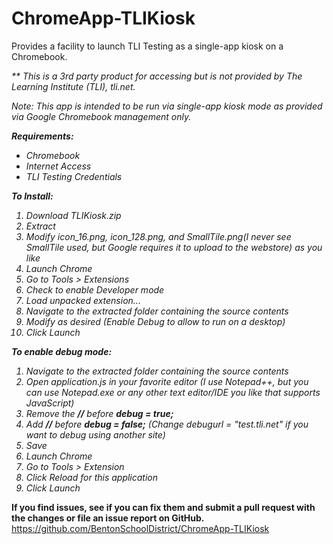 ChromeApp-TLIKiosk
==================

Provides a facility to launch TLI Testing as a single-app kiosk on a Chromebook.

<I>** This is a 3rd party product for accessing but is not provided by The Learning Institute (TLI), tli.net.</B>

Note: This app is intended to be run via single-app kiosk mode as provided via Google Chromebook management only.

<b>Requirements: </b>
 - Chromebook
 - Internet Access
 - TLI Testing Credentials

<B>To Install:</B>
   1. Download TLIKiosk.zip
   2. Extract
   3. Modify icon_16.png, icon_128.png, and SmallTile.png(I never see SmallTile used, but Google requires it to upload to the webstore) as you like
   3. Launch Chrome
   4. Go to Tools > Extensions
   5. Check to enable Developer mode
   6. Load unpacked extension...
   7. Navigate to the extracted folder containing the source contents
   8. Modify as desired  (Enable Debug to allow to run on a desktop)
   9. Click Launch
   
<B>To enable debug mode:</B>
   1. Navigate to the extracted folder containing the source contents
   2. Open application.js in your favorite editor (I use Notepad++, but you can use Notepad.exe or any other text editor/IDE you like that supports JavaScript)
   3. Remove the <B>//</B> before <b>debug = true;</b>
   4. Add <B>//</B> before <b>debug = false;</b> (Change debugurl = "test.tli.net" if you want to debug using another site)
   5. Save
   6. Launch Chrome
   7. Go to Tools > Extension
   8. Click Reload for this application
   9. Click Launch
   
 <B></I>If you find issues, see if you can fix them and submit a pull request with the changes or file an issue report on GitHub.</I></B>
 https://github.com/BentonSchoolDistrict/ChromeApp-TLIKiosk
 
 